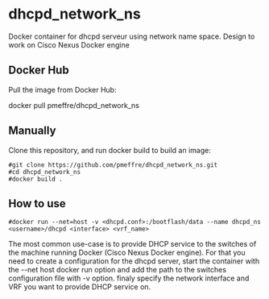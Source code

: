 # dhcpd_network_ns
Docker container for dhcpd serveur using  network name space. Design to work on Cisco Nexus Docker engine

## Docker Hub

Pull the image from Docker Hub:

docker pull pmeffre/dhcpd_network_ns

## Manually

Clone this repository, and run docker build to build an image:

    #git clone https://github.com/pmeffre/dhcpd_network_ns.git
    #cd dhcpd_network_ns
    #docker build .

## How to use

    #docker run --net=host -v <dhcpd.conf>:/bootflash/data --name dhcpd_ns <username>/dhcpd <interface> <vrf_name>

The most common use-case is to provide DHCP service to the switches of the machine running Docker (Cisco Nexus Docker engine). For that you need to create a configuration for the dhcpd server, start the container with the --net host docker run option and add the path to the switches configuration file with -v option. finaly specify the network interface and VRF you want to provide DHCP service on.
